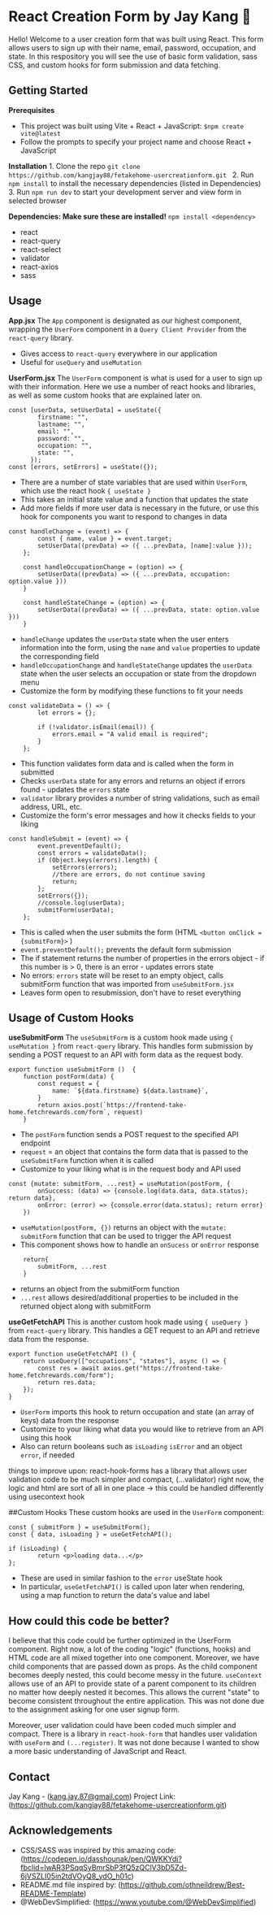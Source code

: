 # React Creation Form by Jay Kang :dog:
Hello! Welcome to a user creation form that was built using React. This form allows users to sign up with their name, email, password, occupation, and state. In this respository you will see the use of basic form validation, sass CSS, and custom hooks for form submission and data fetching.

## Getting Started
**Prerequisites**
* This project was built using Vite + React + JavaScript:
`$npm create vite@latest`
* Follow the prompts to specify your project name and choose React + JavaScript

**Installation**
    1. Clone the repo
    `git clone https://github.com/kangjay88/fetakehome-usercreationform.git `
    2. Run `npm install` to install the necessary dependencies (listed in Dependencies)
    3. Run `npm run dev` to start your development server and view form in selected browser

**Dependencies: Make sure these are installed!**
`npm install <dependency>`
* react
* react-query
* react-select
* validator
* react-axios
* sass

## Usage
**App.jsx**
The `App` component is designated as our highest component, wrapping the `UserForm` component in a `Query Client Provider` from the `react-query` library.
* Gives access to `react-query` everywhere in our application
* Useful for `useQuery` and `useMutation`

**UserForm.jsx**
The `UserForm` component is what is used for a user to sign up with their information. Here we use a number of react hooks and libraries, as well as some custom hooks that are explained later on. 
```
const [userData, setUserData] = useState({
        firstname: "",
        lastname: "",
        email: "",
        password: "",
        occupation: "",
        state: "",
      });
const [errors, setErrors] = useState({});
```
* There are a number of state variables that are used within `UserForm`, which use the react hook `{ useState }`    
* This takes an initial state value and a function that updates the state
* Add more fields if more user data is necessary in the future, or use this hook for components you want to respond to changes in data

```
const handleChange = (event) => {
        const { name, value } = event.target;
        setUserData((prevData) => ({ ...prevData, [name]:value }));
    };

    const handleOccupationChange = (option) => {
        setUserData((prevData) => ({ ...prevData, occupation: option.value }))
    }

    const handleStateChange = (option) => {
        setUserData((prevData) => ({ ...prevData, state: option.value }))
    }
```
* `handleChange` updates the `userData` state when the user enters information into the form, using the `name` and `value` properties to update the corresponding field
* `handleOccupationChange` and `handleStateChange` updates the `userData` state when the user selects an occupation or state from the dropdown menu
* Customize the form by modifying these functions to fit your needs

```
const validateData = () => {
        let errors = {};

        if (!validator.isEmail(email)) {
            errors.email = "A valid email is required";
        }
    };
```
* This function validates form data and is called when the form in submitted
* Checks `userData` state for any errors and returns an object if errors found - updates the `errors` state
* `validator` library provides a number of string validations, such as email address, URL, etc.
* Customize the form's error messages and how it checks fields to your liking

```
const handleSubmit = (event) => {
        event.preventDefault();
        const errors = validateData();
        if (Object.keys(errors).length) {
            setErrors(errors);
            //there are errors, do not continue saving
            return;
        };
        setErrors({});
        //console.log(userData);
        submitForm(userData);
    };
```
* This is called when the user submits the form (HTML `<button onClick = {submitForm}>` )
* `event.preventDefault();` prevents the default form submission
* The if statement returns the number of properties in the errors object - if this number is > 0, there is an error - updates errors state
* No errors: `errors` state will be reset to an empty object, calls submitForm function that was imported from `useSubmitForm.jsx`
* Leaves form open to resubmission, don't have to reset everything

## Usage of Custom Hooks
**useSubmitForm**
The `useSubmitForm` is a custom hook made using `{ useMutation }` from `react-query` library. This handles form submission by sending a POST request to an API with form data as the request body. 
```
export function useSubmitForm ()  {
    function postForm(data) {
        const request = {
            name: `${data.firstname} ${data.lastname}`,
        }
        return axios.post(`https://frontend-take-home.fetchrewards.com/form`, request) 
    }
```
* The `postForm` function sends a POST request to the specified API endpoint
* `request` = an object that contains the form data that is passed to the `useSubmitForm` function when it is called
* Customize to your liking what is in the request body and API used

```
const {mutate: submitForm, ...rest} = useMutation(postForm, {
        onSuccess: (data) => {console.log(data.data, data.status); return data}, 
        onError: (error) => {console.error(data.status); return error}
    })
```
* `useMutation(postForm, {})` returns an object with the `mutate: submitForm` function that can be used to trigger the API request
* This component shows how to handle an `onSucess` or `onError` response

```
    return{
        submitForm, ...rest
    }
```
* returns an object from the submitForm function 
* `...rest` allows desired/additional properties to be included in the returned object along with submitForm

**useGetFetchAPI** 
This is another custom hook made using `{ useQuery }` from `react-query` library. This handles a GET request to an API and retrieve data from the response.
```
export function useGetFetchAPI () {
    return useQuery(["occupations", "states"], async () => {
        const res = await axios.get("https://frontend-take-home.fetchrewards.com/form");
        return res.data;
    });
}
```
* `UserForm` imports this hook to return occupation and state (an array of keys) data from the response
* Customize to your liking what data you would like to retrieve from an API using this hook
* Also can return booleans such as `isLoading` `isError` and an object `error`, if needed

things to improve upon:
react-hook-forms has a library that allows user validation code to be much simpler and compact, (...validator)
right now, the logic and html are sort of all in one place -> this could be handled differently using usecontext hook

##Custom Hooks 
These custom hooks are used in the `UserForm` component:
```
const { submitForm } = useSubmitForm();
const { data, isLoading } = useGetFetchAPI();

if (isLoading) {
        return <p>loading data...</p>
};
```
* These are used in similar fashion to the `error` useState hook
* In particular, `useGetFetchAPI()` is called upon later when rendering, using a map function to return the data's value and label

## How could this code be better? 
I believe that this code could be further optimized in the UserForm component. Right now, a lot of the coding "logic" (functions, hooks) and HTML code are all mixed together into one component. Moreover, we have child components that are passed down as props. As the child component becomes deeply nested, this could become messy in the future. `useContext` allows use of an API to provide state of a parent component to its children no matter how deeply nested it becomes. This allows the current "state" to become consistent throughout the entire application. This was not done due to the assignment asking for one user signup form. 

Moreover, user validation could have been coded much simpler and compact. There is a library in `react-hook-form` that handles user validation with `useForm` and `(...register)`. It was not done because I wanted to show a more basic understanding of JavaScript and React. 

## Contact
Jay Kang - (kang.jay.87@gmail.com)
Project Link: (https://github.com/kangjay88/fetakehome-usercreationform.git)

## Acknowledgements
* CSS/SASS was inspired by this amazing code: (https://codepen.io/dasshounak/pen/QWKKYdj?fbclid=IwAR3PSqqSyBmrSbP3fQ5zQClV3bD5Zd-6jVSZLI05in2tdVOyQ8_ydO_h01c)
* README.md file inspired by: (https://github.com/othneildrew/Best-README-Template)
* @WebDevSimplified: (https://www.youtube.com/@WebDevSimplified)